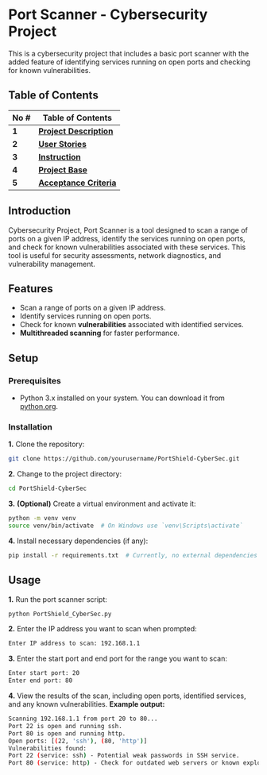 #  Port Scanner - Cybersecurity Project

This is a cybersecurity project that includes a basic port scanner with the added feature of identifying services running on open ports and checking for known vulnerabilities.

## Table of Contents

| No # | Table of Contents                                                                   |
| --- | ----------------------------------------------------------------------- |
| **1**   | [**Project Description**](https://github.com/xkyleann/FIRFilters_Labs/blob/main/1Simulink_MATLAB.slx) |
| **2**   | [**User Stories**](https://github.com/xkyleann/FIRFilters_Labs/blob/main/1Simulink_MATLAB.slx) |
| **3**   | [**Instruction**](https://github.com/xkyleann/FIRFilters_Labs/blob/main/1Simulink_MATLAB.slx) |
| **4**   | [**Project Base**](https://github.com/xkyleann/FIRFilters_Labs/blob/main/1Simulink_MATLAB.slx) |
| **5**   | [**Acceptance Criteria**](https://github.com/xkyleann/FIRFilters_Labs/blob/main/1Simulink_MATLAB.slx) |


## Introduction

Cybersecurity Project, Port Scanner is a tool designed to scan a range of ports on a given IP address, identify the services running on open ports, and check for known vulnerabilities associated with these services. This tool is useful for security assessments, network diagnostics, and vulnerability management.

## Features

- Scan a range of ports on a given IP address.
- Identify services running on open ports.
- Check for known **vulnerabilities** associated with identified services.
- **Multithreaded scanning** for faster performance.

## Setup

### Prerequisites

- Python 3.x installed on your system. You can download it from [python.org](https://www.python.org/).

### Installation
**1.** Clone the repository:

```bash
git clone https://github.com/yourusername/PortShield-CyberSec.git
```

**2.** Change to the project directory:
```bash
cd PortShield-CyberSec
```

**3.** **(Optional)** Create a virtual environment and activate it:

```bash
python -m venv venv
source venv/bin/activate  # On Windows use `venv\Scripts\activate`
```

**4.** Install necessary dependencies (if any):

```bash
pip install -r requirements.txt  # Currently, no external dependencies are required
```

## Usage
**1.** Run the port scanner script:
```bash
python PortShield_CyberSec.py
```

**2.** Enter the IP address you want to scan when prompted:
```bash
Enter IP address to scan: 192.168.1.1
```

**3.** Enter the start port and end port for the range you want to scan:
```bash
Enter start port: 20
Enter end port: 80
```

**4.** View the results of the scan, including open ports, identified services, and any known vulnerabilities. **Example output:**
```bash
Scanning 192.168.1.1 from port 20 to 80...
Port 22 is open and running ssh.
Port 80 is open and running http.
Open ports: [(22, 'ssh'), (80, 'http')]
Vulnerabilities found:
Port 22 (service: ssh) - Potential weak passwords in SSH service.
Port 80 (service: http) - Check for outdated web servers or known exploits.

```

